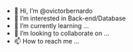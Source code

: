 - 👋 Hi, I’m @ovictorbernardo
- 👀 I’m interested in Back-end/Database
- 🌱 I’m currently learning ...
- 💞️ I’m looking to collaborate on ...
- 📫 How to reach me ...

<!---
ovictorbernardo/ovictorbernardo is a ✨ special ✨ repository because its `README.md` (this file) appears on your GitHub profile.
You can click the Preview link to take a look at your changes.
--->

